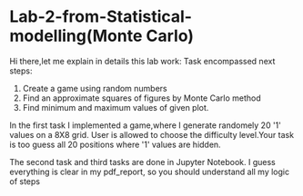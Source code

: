 # Lab-2-from-Statistical-modelling(Monte Carlo)
Hi there,let me explain in details this lab work:
Task encompassed next  steps:
1. Create a game using random numbers
2. Find an approximate squares of figures by Monte Carlo method
3. Find minimum and maximum values of given plot.

In the first task I implemented a game,where I generate randomely  20 '1' values on a 8X8 grid.
User is allowed to choose the difficulty level.Your task is too guess all 20 positions where '1' values are hidden.

The second task and third tasks are done in Jupyter Notebook. I guess everything is clear in my pdf_report,
so you should understand all my logic of steps
